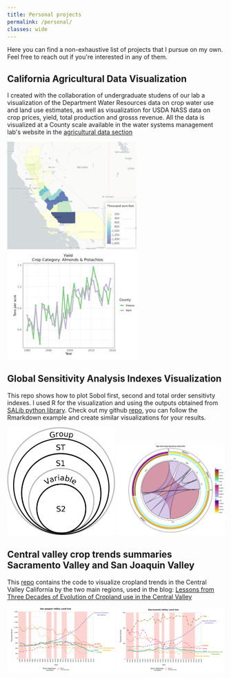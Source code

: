 ```yaml
---
title: Personal projects
permalink: /personal/
classes: wide
---
```


Here you can find a non-exhaustive list of projects that I pursue on my own. Feel free 
to reach out if you're interested in any of them.

## California Agricultural Data Visualization

I created with the collaboration of undergraduate studens of our lab a visualization of the Department Water Resources data on crop water use and land use estimates, as well as visualization for USDA NASS data on crop prices, yield, total production and grosss revenue. All the data is visualized at a County scale available in the water systems management lab's website in the [agricultural data section](https://wsm.ucmerced.edu/agricultural-data/)


<img src="/assets/images/map.png" alt="drawing" width="300"/>
<img src="/assets/images/plot.png" alt="drawing" width="300"/>

## Global Sensitivity Analysis Indexes Visualization 

This repo shows how to plot Sobol first, second and total order sensitivty indexes. I used R for the visualization and using the outputs obtained from [SALib python library](https://salib.readthedocs.io/en/latest/). Check out my github [repo](https://github.com/josemrodriguezf/Global_sensitivity_analysis_visualization), you can follow the Rmarkdown example and create similar visualizations for your results. 


<p float="left">  
    <img src="/assets/images/chord_diagram_legend.png" alt="drawing" width="250" style="background-color:white;">
    <img src="/assets/images/EXAMPLE.png" alt="drawing" width="250" style="background-color:white;">
</p> 



## Central valley crop trends summaries Sacramento Valley and San Joaquin Valley

This [repo](https://github.com/josemrodriguezf/Summaries_Central_Valley) contains the code to visualize cropland trends in the Central Valley California by the two main regions, used in the blog:  [Lessons from Three Decades of Evolution of Cropland use in the Central Valley](https://californiawaterblog.com/2021/09/05/lessons-from-three-decades-of-evolution-of-cropland-use-in-the-central-valley/)

<p float="left">  
    <img src="/assets/images/plotsjv.png" alt="drawing" width="250" />
    <img src="/assets/images/sacv.png" alt="drawing" width="250" />
</p> 




